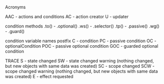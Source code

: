 Acronyms

AAC - actions and conditions
AC - action creator
U - updater

condition methods
.to() - .optional()
.ws() - .selector()
.tp() - .passive()
.wg() - .guard()

condition variable names postfix
C - condition
PC - passive condition
OC - optionalCondition
POC - passive optional condition
GOC - guarded optional condition


TRACE
S - state changed
SW - state changed warning (nothing changed, but new objects with same data was created)
SC - scope changed
SCW - scope changed warning (nothing changed, but new objects with same data was created)
E - effect requested
